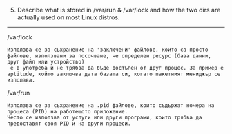  5. Describe what is stored in /var/run & /var/lock and how the two dirs are actually used on most Linux distros.
------------------------------------------------------------------------------------------------------------------

/var/lock

	Използва се за съхранение на 'заключени' файлове, които са просто файлове, използвани за посочване, че определен ресурс (база данни, друг файл или устройство)
	 е в употреба и не трябва да бъде достъпен от друг процес. За пример е aptitude, който заключва дата базата си, когато пакетният мениджър се използва.


/var/run

	Използва се за съхранение на .pid файлове, които съдържат номера на процеса (PID) на работещото приложение.
	Често се използва от услуги или други програми, които трябва да предоставят своя PID и на други процеси. 
